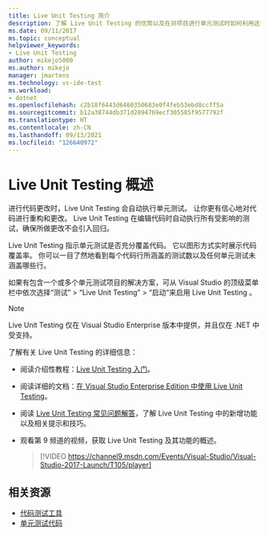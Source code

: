 ```yaml
---
title: Live Unit Testing 简介
description: 了解 Live Unit Testing 的优势以及在对项目进行单元测试时如何利用这个优势。
ms.date: 09/11/2017
ms.topic: conceptual
helpviewer_keywords:
- Live Unit Testing
author: mikejo5000
ms.author: mikejo
manager: jmartens
ms.technology: vs-ide-test
ms.workload:
- dotnet
ms.openlocfilehash: c2b18f6443d6460350683e0f4feb53ebd8ccff5a
ms.sourcegitcommit: b12a38744db371d2894769ecf305585f9577792f
ms.translationtype: HT
ms.contentlocale: zh-CN
ms.lasthandoff: 09/13/2021
ms.locfileid: "126640972"
---
```

# <a name="live-unit-testing-overview"></a>Live Unit Testing 概述

进行代码更改时，Live Unit Testing 会自动执行单元测试。 让你更有信心地对代码进行重构和更改。 Live Unit Testing 在编辑代码时自动执行所有受影响的测试，确保所做更改不会引入回归。

Live Unit Testing 指示单元测试是否充分覆盖代码。 它以图形方式实时展示代码覆盖率。 你可以一目了然地看到每个代码行所涵盖的测试数以及任何单元测试未涵盖哪些行。

如果有包含一个或多个单元测试项目的解决方案，可从 Visual Studio 的顶级菜单栏中依次选择“测试” > “Live Unit Testing” > “启动”来启用 Live Unit Testing    。

> [!NOTE]
> Live Unit Testing 仅在 Visual Studio Enterprise 版本中提供，并且仅在 .NET 中受支持。

了解有关 Live Unit Testing 的详细信息：

- 阅读介绍性教程：[Live Unit Testing 入门](live-unit-testing-start.md)。

- 阅读详细的文档：[在 Visual Studio Enterprise Edition 中使用 Live Unit Testing](live-unit-testing.md)。

- 阅读 [Live Unit Testing 常见问题解答](live-unit-testing-faq.yml)，了解 Live Unit Testing 中的新增功能以及相关提示和技巧。

- 观看第 9 频道的视频，获取 Live Unit Testing 及其功能的概述。</p>

   > [!VIDEO https://channel9.msdn.com/Events/Visual-Studio/Visual-Studio-2017-Launch/T105/player]

## <a name="related-resources"></a>相关资源

- [代码测试工具](https://visualstudio.microsoft.com/vs/testing-tools/)
- [单元测试代码](unit-test-your-code.md)
